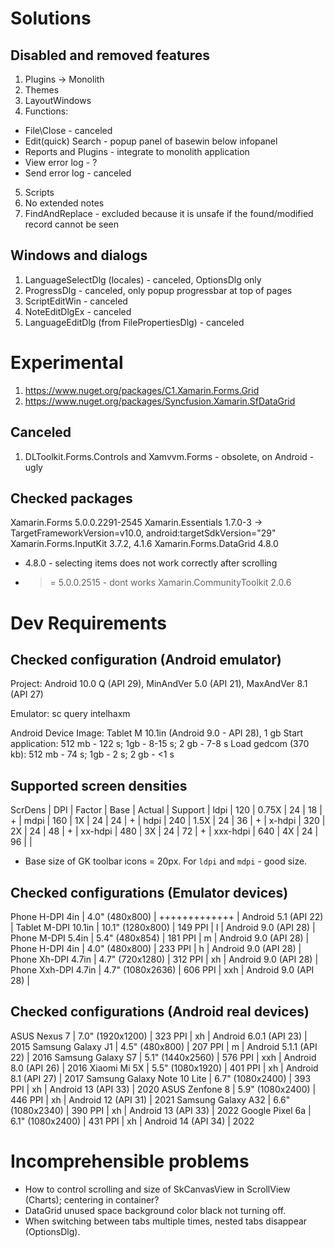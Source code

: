﻿
# Solutions

## Disabled and removed features

1. Plugins -> Monolith
2. Themes
3. LayoutWindows
4. Functions:
  - File\Close - canceled
  - Edit\(quick) Search - popup panel of basewin below infopanel
  - Reports and Plugins - integrate to monolith application
  - View error log - ?
  - Send error log - canceled
5. Scripts
6. No extended notes
7. FindAndReplace - excluded because it is unsafe if the found/modified record cannot be seen

## Windows and dialogs

1. LanguageSelectDlg (locales) - canceled, OptionsDlg only
2. ProgressDlg - canceled, only popup progressbar at top of pages
3. ScriptEditWin - canceled
4. NoteEditDlgEx - canceled
5. LanguageEditDlg (from FilePropertiesDlg) - canceled


# Experimental

1. https://www.nuget.org/packages/C1.Xamarin.Forms.Grid
2. https://www.nuget.org/packages/Syncfusion.Xamarin.SfDataGrid

## Canceled

1. DLToolkit.Forms.Controls and Xamvvm.Forms - obsolete, on Android - ugly

## Checked packages

Xamarin.Forms 5.0.0.2291-2545
Xamarin.Essentials 1.7.0-3 -> TargetFrameworkVersion=v10.0, android:targetSdkVersion="29"
Xamarin.Forms.InputKit 3.7.2, 4.1.6
Xamarin.Forms.DataGrid 4.8.0
  - 4.8.0 - selecting items does not work correctly after scrolling
  - >= 5.0.0.2515 - dont works
Xamarin.CommunityToolkit 2.0.6

# Dev Requirements

## Checked configuration (Android emulator)

Project: Android 10.0 Q (API 29), MinAndVer 5.0 (API 21), MaxAndVer 8.1 (API 27)

Emulator: sc query intelhaxm

Android Device Image: Tablet M 10.1in (Android 9.0 - API 28), 1 gb
  Start application: 512 mb - 122 s; 1gb - 8-15 s; 2 gb - 7-8 s
  Load gedcom (370 kb): 512 mb - 74 s; 1gb - 2 s; 2 gb - <1 s

## Supported screen densities

ScrDens  |   DPI   | Factor | Base | Actual | Support |
ldpi     |   120   |  0.75X |  24  |   18   |    +    |
mdpi     |   160   |   1X   |  24  |   24   |    +    |
hdpi     |   240   |  1.5X  |  24  |   36   |    +    |
x-hdpi   |   320   |   2X   |  24  |   48   |    +    |
xx-hdpi  |   480   |   3X   |  24  |   72   |    +    |
xxx-hdpi |   640   |   4X   |  24  |   96   |         |

* Base size of GK toolbar icons = 20px. For `ldpi` and `mdpi` - good size.

## Checked configurations (Emulator devices)

Phone H-DPI 4in             |  4.0"   (480x800) | +++++++++++++ | Android 5.1   (API 22) |
Tablet M-DPI 10.1in         | 10.1"  (1280x800) | 149 PPI |   l | Android 9.0   (API 28) |
Phone M-DPI 5.4in           |  5.4"   (480x854) | 181 PPI |   m | Android 9.0   (API 28) |
Phone H-DPI 4in             |  4.0"   (480x800) | 233 PPI |   h | Android 9.0   (API 28) |
Phone Xh-DPI 4.7in          |  4.7"  (720x1280) | 312 PPI |  xh | Android 9.0   (API 28) |
Phone Xxh-DPI 4.7in         |  4.7" (1080x2636) | 606 PPI | xxh | Android 9.0   (API 28) |

## Checked configurations (Android real devices)

ASUS Nexus 7                |  7.0" (1920x1200) | 323 PPI |  xh | Android 6.0.1 (API 23) | 2015
Samsung Galaxy J1           |  4.5"   (480x800) | 207 PPI |   m | Android 5.1.1 (API 22) | 2016
Samsung Galaxy S7           |  5.1" (1440x2560) | 576 PPI | xxh | Android 8.0   (API 26) | 2016
Xiaomi Mi 5X                |  5.5" (1080x1920) | 401 PPI |  xh | Android 8.1   (API 27) | 2017
Samsung Galaxy Note 10 Lite |  6.7" (1080x2400) | 393 PPI |  xh | Android 13    (API 33) | 2020
ASUS Zenfone 8              |  5.9" (1080x2400) | 446 PPI |  xh | Android 12    (API 31) | 2021
Samsung Galaxy A32          |  6.6" (1080x2340) | 390 PPI |  xh | Android 13    (API 33) | 2022
Google Pixel 6a             |  6.1" (1080x2400) | 431 PPI |  xh | Android 14    (API 34) | 2022

# Incomprehensible problems

- How to control scrolling and size of SkCanvasView in ScrollView (Charts); centering in container?
- DataGrid unused space background color black not turning off.
- When switching between tabs multiple times, nested tabs disappear (OptionsDlg).
